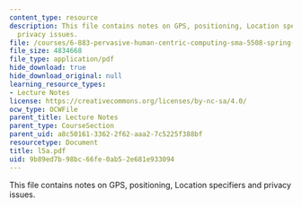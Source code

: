 ```yaml
---
content_type: resource
description: This file contains notes on GPS, positioning, Location specifiers and
  privacy issues.
file: /courses/6-883-pervasive-human-centric-computing-sma-5508-spring-2006/9b89ed7b98bc66fe0ab52e681e933094_l5a.pdf
file_size: 4834668
file_type: application/pdf
hide_download: true
hide_download_original: null
learning_resource_types:
- Lecture Notes
license: https://creativecommons.org/licenses/by-nc-sa/4.0/
ocw_type: OCWFile
parent_title: Lecture Notes
parent_type: CourseSection
parent_uid: a8c50161-3362-2f62-aaa2-7c5225f388bf
resourcetype: Document
title: l5a.pdf
uid: 9b89ed7b-98bc-66fe-0ab5-2e681e933094
---
```

This file contains notes on GPS, positioning, Location specifiers and privacy issues.